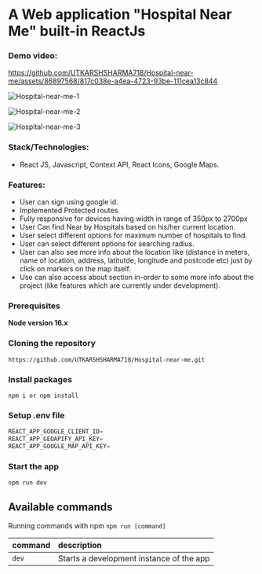 # A Web application "Hospital Near Me" built-in ReactJs

### Demo video:

https://github.com/UTKARSHSHARMA718/Hospital-near-me/assets/86897568/817c038e-a4ea-4723-93be-111cea13c844


![Hospital-near-me-1](https://github.com/UTKARSHSHARMA718/Hospital-near-me/assets/86897568/54fddd6e-4089-4fc8-b6d1-ea5e6dca2942)

![Hospital-near-me-2](https://github.com/UTKARSHSHARMA718/Hospital-near-me/assets/86897568/81b74004-85c2-4002-885c-52a29a5344b0)

![Hospital-near-me-3](https://github.com/UTKARSHSHARMA718/Hospital-near-me/assets/86897568/e16c9619-af45-4f5c-9b14-780fc2a52499)

### Stack/Technologies:


- React JS, Javascript, Context API, React Icons, Google Maps.

### Features:

- User can sign using google id.
- Implemented Protected routes.
- Fully responsive for devices having width in range of 350px to 2700px
- User Can find Near by Hospitals based on his/her current location.
- User select different options for maximum number of hospitals to find.
- User can select different options for searching radius.
- User can also see more info about the location like (distance in meters, name of location, address, latitutde, longitude and postcode etc) just by click on markers on the map itself.
- Use can also access about section in-order to some more info about the project (like features which are currently under development). 

### Prerequisites

**Node version 16.x**

### Cloning the repository

```shell
https://github.com/UTKARSHSHARMA718/Hospital-near-me.git
```

### Install packages

```shell
npm i or npm install
```

### Setup .env file

```js
REACT_APP_GOOGLE_CLIENT_ID=
REACT_APP_GEOAPIFY_API_KEY=
REACT_APP_GOOGLE_MAP_API_KEY=
```

### Start the app

```shell
npm run dev
```

## Available commands

Running commands with npm `npm run [command]`

| command         | description                              |
| :-------------- | :--------------------------------------- |
| `dev`           | Starts a development instance of the app |
